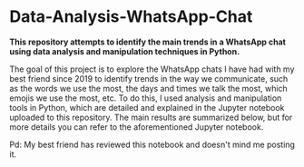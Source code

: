 # **Data-Analysis-WhatsApp-Chat**
**This repository attempts to identify the main trends in a WhatsApp chat using data analysis and manipulation techniques in Python.**

The goal of this project is to explore the WhatsApp chats I have had with my best friend since 2019 to identify trends in the way we communicate, such as the words we use the most, the days and times we talk the most, which emojis we use the most, etc. To do this, I used analysis and manipulation tools in Python, which are detailed and explained in the Jupyter notebook uploaded to this repository. The main results are summarized below, but for more details you can refer to the aforementioned Jupyter notebook.

Pd: My best friend has reviewed this notebook and doesn't mind me posting it.
